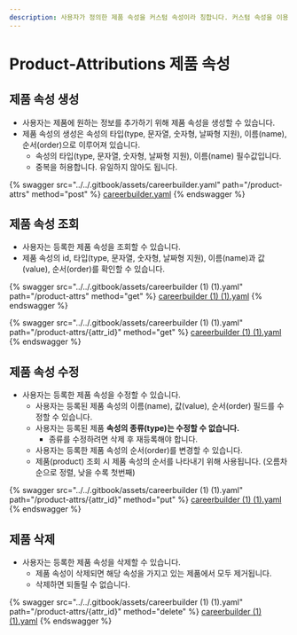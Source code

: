 ```yaml
---
description: 사용자가 정의한 제품 속성을 커스텀 속성이라 칭합니다. 커스텀 속성을 이용하여 제품에 넣을 정보를 커스터마이징 할 수 있습니다.
---
```


# Product-Attributions 제품 속성



## 제품 속성 생성&#x20;

* 사용자는 제품에 원하는 정보를 추가하기 위해 제품 속성을 생성할 수 있습니다.
* 제품 속성의 생성은 속성의 타입(type, 문자열, 숫자형, 날짜형 지원), 이름(name), 순서(order)으로 이루어져 있습니다.
  * 속성의 타입(type, 문자열, 숫자형, 날짜형 지원), 이름(name) 필수값입니다.
  * 중복을 허용합니다. 유일하지 않아도 됩니다.&#x20;

{% swagger src="../../.gitbook/assets/careerbuilder.yaml" path="/product-attrs" method="post" %}
[careerbuilder.yaml](../../.gitbook/assets/careerbuilder.yaml)
{% endswagger %}



## 제품 속성 조회&#x20;

* 사용자는 등록한 제품 속성을 조회할 수 있습니다.
* 제품 속성의 id, 타입(type, 문자열, 숫자형, 날짜형 지원), 이름(name)과 값(value), 순서(order)를 확인할 수 있습니다.

{% swagger src="../../.gitbook/assets/careerbuilder (1) (1).yaml" path="/product-attrs" method="get" %}
[careerbuilder (1) (1).yaml](<../../.gitbook/assets/careerbuilder (1) (1).yaml>)
{% endswagger %}

{% swagger src="../../.gitbook/assets/careerbuilder (1) (1).yaml" path="/product-attrs/{attr_id}" method="get" %}
[careerbuilder (1) (1).yaml](<../../.gitbook/assets/careerbuilder (1) (1).yaml>)
{% endswagger %}



## 제품 속성 수정

* 사용자는 등록한 제품 속성을 수정할 수 있습니다.
  * 사용자는 등록된 제품 속성의 이름(name), 값(value), 순서(order) 필드를 수정할 수 있습니다.
  * 사용자는 등록된 제품 **속성의 종류(type)는 수정할 수 없습니다.**
    * 종류를 수정하려면 삭제 후 재등록해야 합니다.
  * 사용자는 등록한 제품 속성의 순서(order)를 변경할 수 있습니다.
  * 제품(product) 조회 시 제품 속성의 순서를 나타내기 위해 사용됩니다. (오름차순으로 정렬, 낮을 수록 첫번째)

{% swagger src="../../.gitbook/assets/careerbuilder (1) (1).yaml" path="/product-attrs/{attr_id}" method="put" %}
[careerbuilder (1) (1).yaml](<../../.gitbook/assets/careerbuilder (1) (1).yaml>)
{% endswagger %}

## 제품 삭제&#x20;

* 사용자는 등록한 제품 속성을 삭제할 수 있습니다.
  * 제품 속성이 삭제되면 해당 속성을 가지고 있는 제품에서 모두 제거됩니다.
  * 삭제하면 되돌릴 수 없습니다.

{% swagger src="../../.gitbook/assets/careerbuilder (1) (1).yaml" path="/product-attrs/{attr_id}" method="delete" %}
[careerbuilder (1) (1).yaml](<../../.gitbook/assets/careerbuilder (1) (1).yaml>)
{% endswagger %}

